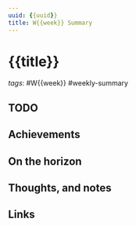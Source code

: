 ```yaml
---
uuid: {{uuid}}
title: W{{week}} Summary
---
```


# {{title}}

*tags*: #W{{week}} #weekly-summary

## TODO

## Achievements

## On the horizon

## Thoughts, and notes

## Links
